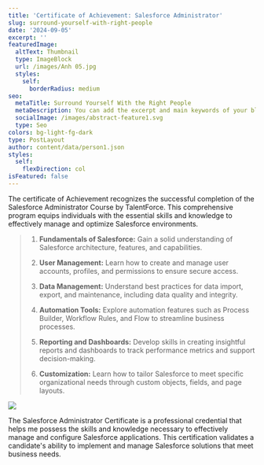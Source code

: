 ```yaml
---
title: 'Certificate of Achievement: Salesforce Administrator'
slug: surround-yourself-with-right-people
date: '2024-09-05'
excerpt: ''
featuredImage:
  altText: Thumbnail
  type: ImageBlock
  url: /images/Anh 05.jpg
  styles:
    self:
      borderRadius: medium
seo:
  metaTitle: Surround Yourself With the Right People
  metaDescription: You can add the excerpt and main keywords of your blog post here.
  socialImage: /images/abstract-feature1.svg
  type: Seo
colors: bg-light-fg-dark
type: PostLayout
author: content/data/person1.json
styles:
  self:
    flexDirection: col
isFeatured: false
---
```

The certificate of Achievement recognizes the successful completion of the Salesforce Administrator Course by TalentForce. This comprehensive program equips individuals with the essential skills and knowledge to effectively manage and optimize Salesforce environments.

> 1.  **Fundamentals of Salesforce:** Gain a solid understanding of Salesforce architecture, features, and capabilities.
>
> 2.  **User Management:** Learn how to create and manage user accounts, profiles, and permissions to ensure secure access.
>
> 3.  **Data Management:** Understand best practices for data import, export, and maintenance, including data quality and integrity.
>
> 4.  **Automation Tools:** Explore automation features such as Process Builder, Workflow Rules, and Flow to streamline business processes.
>
> 5.  **Reporting and Dashboards:** Develop skills in creating insightful reports and dashboards to track performance metrics and support decision-making.
>
> 6.  **Customization:** Learn how to tailor Salesforce to meet specific organizational needs through custom objects, fields, and page layouts.

![](/images/Anh%2005.jpg)

The Salesforce Administrator Certificate is a professional credential that helps me possess the skills and knowledge necessary to effectively manage and configure Salesforce applications. This certification validates a candidate's ability to implement and manage Salesforce solutions that meet business needs.
